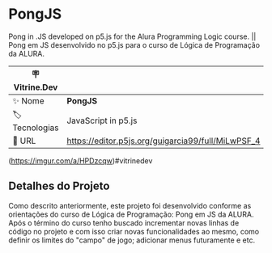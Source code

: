 # PongJS

Pong in .JS developed on p5.js for the Alura Programming Logic course. || Pong em JS desenvolvido no p5.js para o curso de Lógica de Programação da ALURA.

| :placard: Vitrine.Dev |     |
| -------------  | --- |
| :sparkles: Nome        | **PongJS**
| :label: Tecnologias | JavaScript in p5.js
| :rocket: URL         | https://editor.p5js.org/guigarcia99/full/MiLwPSF_4

<!-- Inserir imagem com a #vitrinedev ao final do link -->
(https://imgur.com/a/HPDzcqw)#vitrinedev

## Detalhes do Projeto

Como descrito anteriormente, este projeto foi desenvolvido conforme as orientações do curso de Lógica de Programação: Pong em JS da ALURA. Após o término do curso tenho buscado incrementar novas linhas de código no projeto e com isso criar novas funcionalidades ao mesmo, como definir os limites do "campo" de jogo; adicionar menus futuramente e etc.
